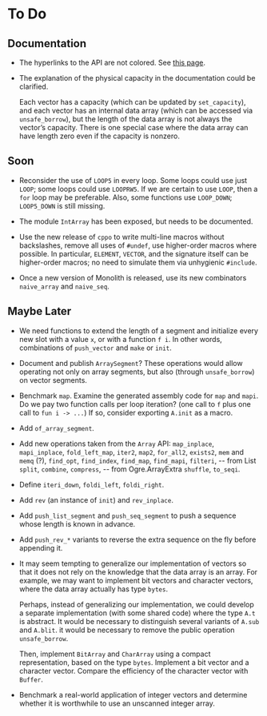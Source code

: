 # To Do

## Documentation

* The hyperlinks to the API are not colored.
  See [this page](https://ocaml.org/p/hector/latest/doc/index.html).

* The explanation of the physical capacity in the documentation
  could be clarified.

  Each vector has a capacity (which can be updated by `set_capacity`), and
  each vector has an internal data array (which can be accessed via
  `unsafe_borrow`), but the length of the data array is not always the
  vector’s capacity. There is one special case where the data array can have
  length zero even if the capacity is nonzero.

## Soon

* Reconsider the use of `LOOP5` in every loop.
  Some loops could use just `LOOP`; some loops could use `LOOPRW5`.
  If we are certain to use `LOOP`, then a `for` loop may be preferable.
  Also, some functions use `LOOP_DOWN`; `LOOP5_DOWN` is still missing.

* The module `IntArray` has been exposed, but needs to be documented.

* Use the new release of `cppo`
  to write multi-line macros without backslashes,
  remove all uses of `#undef`,
  use higher-order macros where possible.
  In particular, `ELEMENT`, `VECTOR`, and the signature itself
  can be higher-order macros;
  no need to simulate them via unhygienic `#include`.

* Once a new version of Monolith is released,
  use its new combinators `naive_array` and `naive_seq`.

## Maybe Later

* We need functions to extend the length of a segment and initialize
  every new slot with a value `x`, or with a function `f i`. In other
  words, combinations of `push_vector` and `make` or `init`.

* Document and publish `ArraySegment`?
  These operations would allow operating not only on array segments,
  but also (through `unsafe_borrow`) on vector segments.

* Benchmark `map`.
  Examine the generated assembly code for `map` and `mapi`.
  Do we pay two function calls per loop iteration?
    (one call to `f` plus one call to `fun i -> ...`)
  If so, consider exporting `A.init` as a macro.

* Add `of_array_segment`.

* Add new operations taken from the `Array` API:
  `map_inplace`,
  `mapi_inplace`,
  `fold_left_map`,
  `iter2`,
  `map2`,
  `for_all2`,
  `exists2`,
  `mem` and `memq` (?),
  `find_opt`,
  `find_index`,
  `find_map`,
  `find_mapi`,
  `filteri`, -- from List
  `split`,
  `combine`,
  `compress`, -- from Ogre.ArrayExtra
  `shuffle`,
  `to_seqi`.

* Define `iteri_down`, `foldi_left`, `foldi_right`.

* Add `rev` (an instance of `init`) and `rev_inplace`.

* Add `push_list_segment` and `push_seq_segment`
  to push a sequence whose length is known in advance.

* Add `push_rev_*` variants to reverse the extra sequence
  on the fly before appending it.

* It may seem tempting to generalize our implementation of vectors so that it
  does not rely on the knowledge that the data array is an array. For example,
  we may want to implement bit vectors and character vectors, where the data
  array actually has type `bytes`.

  Perhaps, instead of generalizing our implementation, we could develop a
  separate implementation (with some shared code) where the type `A.t` is
  abstract. It would be necessary to distinguish several variants of `A.sub`
  and `A.blit`. it would be necessary to remove the public operation
  `unsafe_borrow`.

  Then, implement `BitArray` and `CharArray` using a compact representation,
  based on the type `bytes`. Implement a bit vector and a character vector.
  Compare the efficiency of the character vector with `Buffer`.

* Benchmark a real-world application of integer vectors and determine
  whether it is worthwhile to use an unscanned integer array.

